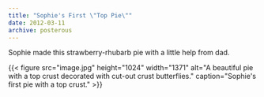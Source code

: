 ```yaml
---
title: "Sophie's First \"Top Pie\""
date: 2012-03-11
archive: posterous
---
```


Sophie made this strawberry-rhubarb pie with a little help from dad.

{{< figure 
	src="image.jpg" 
	height="1024" 
	width="1371" 
	alt="A beautiful pie with a top crust decorated with cut-out crust butterflies." 
	caption="Sophie's first pie with a top crust." >}}
